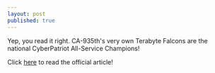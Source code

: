 ```yaml
---
layout: post
published: true
---
```

Yep, you read it right. CA-935th's very own Terabyte Falcons are the national CyberPatriot All-Service Champions!

Click [here](https://www.airforcemag.com/national-champions-crowned-cyberpatriot-xiv/) to read the official article!
